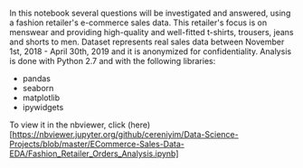 In this notebook several questions will be investigated and answered, using a fashion retailer's e-commerce sales data. 
This retailer's focus is on menswear and providing high-quality and well-fitted t-shirts, trousers, jeans and shorts to men. 
Dataset represents real sales data between November 1st, 2018 - April 30th, 2019 and it is anonymized for confidentiality.
Analysis is done with Python 2.7 and with the following libraries:
* pandas
* seaborn
* matplotlib
* ipywidgets

To view it in the nbviewer, click (here)[https://nbviewer.jupyter.org/github/cereniyim/Data-Science-Projects/blob/master/ECommerce-Sales-Data-EDA/Fashion_Retailer_Orders_Analysis.ipynb]
